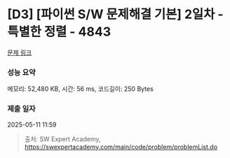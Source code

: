 # [D3] [파이썬 S/W 문제해결 기본] 2일차 - 특별한 정렬 - 4843 

[문제 링크](https://swexpertacademy.com/main/code/problem/problemDetail.do?contestProbId=AWTLeicaqHcDFAVT) 

### 성능 요약

메모리: 52,480 KB, 시간: 56 ms, 코드길이: 250 Bytes

### 제출 일자

2025-05-11 11:59



> 출처: SW Expert Academy, https://swexpertacademy.com/main/code/problem/problemList.do